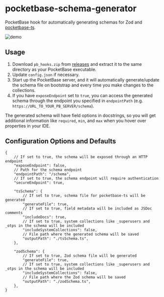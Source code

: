 # pocketbase-schema-generator

PocketBase hook for automatically generating schemas for Zod and [pocketbase-ts](https://github.com/satohshi/pocketbase-ts).

![demo](https://github.com/user-attachments/assets/c87323cb-d53c-4d72-9de2-f3d8a07fa228)

## Usage

1. Download `pb_hooks.zip` from [releases](https://github.com/satohshi/pocketbase-ts-schema-generator/releases) and extract it to the same directory as your PocketBase executable.
2. Update `config.json` if necessary.
3. Start up the PocketBase server, and it will automatically generate/update the schema file on bootstrap and every time you make changes to the collections.
4. If you have `exposeEndpoint` set to `true`, you can access the generated schema through the endpoint you specified in `endpointPath` (e.g. `https://URL_TO_YOUR_PB_SERVER/schema`).

The generated schema will have field options in docstrings, so you will get additional information like `required`, `min`, and `max` when you hover over properties in your IDE.

## Configuration Options and Defaults

```jsonc
{
    // If set to true, the schema will be exposed through an HTTP endpoint
    "exposeEndpoint": false,
    // Path for the schema endpoint
    "endpointPath": "/schema",
    // If set to true, the schema endpoint will require authentication
    "secureEndpoint": true,

    "tsSchema": {
        // If set to true, schema file for pocketbase-ts will be generated
        "generateFile": true,
        // If set to true, field metadata will be included as JSDoc comments
        "includeDocs": true,
        // If set to true, system collections like _superusers and _otps in the schema will be included
        "includeSystemCollections": false,
        // File path where the generated schema will be saved
        "outputPath": "./tsSchema.ts",
    },

    "zodSchema": {
        // If set to true, Zod schema file will be generated
        "generateFile": true,
        // If set to true, system collections like _superusers and _otps in the schema will be included
        "includeSystemCollections": false,
        // File path where the Zod schema will be saved
        "outputPath": "./zodSchema.ts",
    },
}
```
